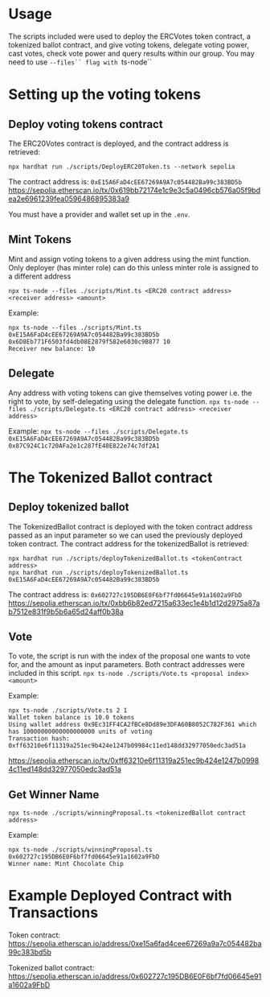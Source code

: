 # Usage

The scripts included were used to deploy the ERCVotes token contract, a tokenized ballot contract, and give voting tokens, delegate voting power, cast votes, check vote power and query results within our group.
You may need to use `--files`` flag with `ts-node``

# Setting up the voting tokens 
## Deploy voting tokens contract
The ERC20Votes contract is deployed, and the contract address is retrieved:
```
npx hardhat run ./scripts/DeployERC20Token.ts --network sepolia
```

The contract address is: `0xE15A6FaD4cEE67269A9A7c054482Ba99c383BD5b`
https://sepolia.etherscan.io/tx/0x619bb72174e1c9e3c5a0496cb576a05f9bdea2e6961239fea0596486895383a9

You must have a provider and wallet set up in the `.env`.

## Mint Tokens
Mint and assign voting tokens to a given address using the mint function. Only deployer (has minter role) can do this unless minter role is assigned to a different address
```
npx ts-node --files ./scripts/Mint.ts <ERC20 contract address> <receiver address> <amount> 

```

Example:
```
npx ts-node --files ./scripts/Mint.ts 0xE15A6FaD4cEE67269A9A7c054482Ba99c383BD5b 0x6D8Eb771F6503fd4db08E2879f582e6030c9B877 10
Receiver new balance: 10
```

## Delegate
Any address with voting tokens can give themselves voting power i.e. the right to vote, by self-delegating using the delegate function.
```npx ts-node --files ./scripts/Delegate.ts <ERC20 contract address> <receiver address>```

Example:
```npx ts-node --files ./scripts/Delegate.ts 0xE15A6FaD4cEE67269A9A7c054482Ba99c383BD5b 0x87C924C1c720AFa2e1c287fE48E822e74c7df2A1```

# The Tokenized Ballot contract
## Deploy tokenized ballot
The TokenizedBallot contract is deployed with the token contract address passed as an input parameter so we can used the previously deployed token contract. The contract address for the tokenizedBallot is retrieved:
```
npx hardhat run ./scripts/deployTokenizedBallot.ts <tokenContract address>
npx hardhat run ./scripts/deployTokenizedBallot.ts 0xE15A6FaD4cEE67269A9A7c054482Ba99c383BD5b
```

The contract address is: `0x602727c195DB6E0F6bf7fd06645e91a1602a9FbD`
https://sepolia.etherscan.io/tx/0xbb6b82ed7215a633ec1e4b1d12d2975a87ab7512e831f9b5b6a65d24aff0b38a

## Vote
To vote, the script is run with the index of the proposal one wants to vote for, and the amount as input parameters. Both contract addresses were included in this script.
```npx ts-node ./scripts/Vote.ts <proposal index> <amount>```

Example:
```
npx ts-node ./scripts/Vote.ts 2 1
Wallet token balance is 10.0 tokens
Using wallet address 0x9Ec31FF4CA2fBCe8Dd89e3DFA60B8052C782F361 which has 10000000000000000000 units of voting
Transaction hash: 0xff63210e6f11319a251ec9b424e1247b09984c11ed148dd32977050edc3ad51a 
```
https://sepolia.etherscan.io/tx/0xff63210e6f11319a251ec9b424e1247b09984c11ed148dd32977050edc3ad51a

## Get Winner Name

```
npx ts-node ./scripts/winningProposal.ts <tokenizedBallot contract address>
```

Example:
```
npx ts-node ./scripts/winningProposal.ts 0x602727c195DB6E0F6bf7fd06645e91a1602a9FbD
Winner name: Mint Chocolate Chip
```

# Example Deployed Contract with Transactions

Token contract:
https://sepolia.etherscan.io/address/0xe15a6fad4cee67269a9a7c054482ba99c383bd5b

Tokenized ballot contract:
https://sepolia.etherscan.io/address/0x602727c195DB6E0F6bf7fd06645e91a1602a9FbD